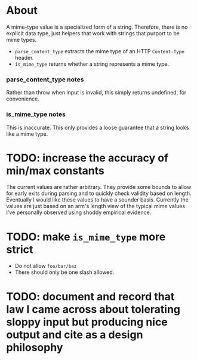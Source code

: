 # About

A mime-type value is a specialized form of a string. Therefore, there is no explicit data type, just helpers that work with strings that purport to be mime types.

* `parse_content_type` extracts the mime type of an HTTP `Content-Type` header.
* `is_mime_type` returns whether a string represents a mime type.

### parse_content_type notes

Rather than throw when input is invalid, this simply returns undefined, for convenience.

### is_mime_type notes

This is inaccurate. This only provides a loose guarantee that a string looks like a mime type.

# TODO: increase the accuracy of min/max constants

The current values are rather arbitrary. They provide some bounds to allow for early exits during parsing and to quickly check validity based on length. Eventually I would like these values to have a sounder basis. Currently the values are just based on an arm's length view of the typical mime values I've personally observed using shoddy empirical evidence.

# TODO: make `is_mime_type` more strict

* Do not allow `foo/bar/baz`
* There should only be one slash allowed.

# TODO: document and record that law I came across about tolerating sloppy input but producing nice output and cite as a design philosophy
